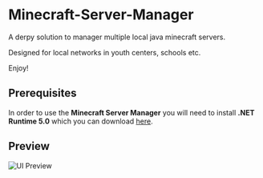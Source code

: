 # Minecraft-Server-Manager
A derpy solution to manager multiple local java minecraft servers.

Designed for local networks in youth centers, schools etc. 

Enjoy!


## Prerequisites
In order to use the **Minecraft Server Manager** you will need to install **.NET Runtime 5.0** which you can download [here](https://dotnet.microsoft.com/en-us/download/dotnet/thank-you/runtime-desktop-5.0.14-windows-x64-installer).

## Preview
![UI Preview](https://github.com/derpy-solutions/Assets/blob/main/Preview.PNG?raw=true)
